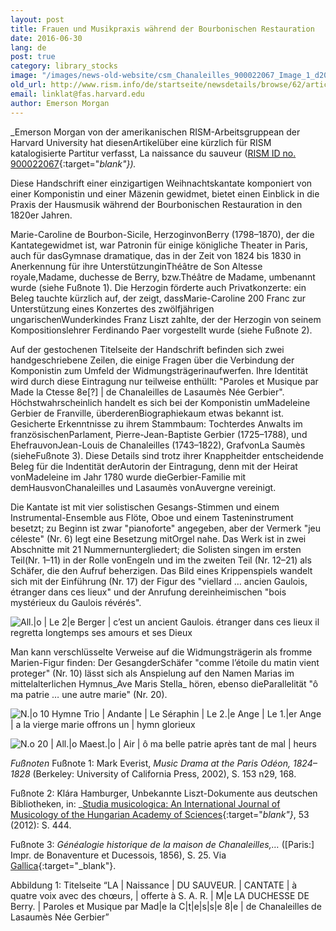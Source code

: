 ```yaml
---
layout: post
title: Frauen und Musikpraxis während der Bourbonischen Restauration
date: 2016-06-30
lang: de
post: true
category: library_stocks
image: "/images/news-old-website/csm_Chanaleilles_900022067_Image_1_d20c00d7ff.jpg"
old_url: http://www.rism.info/de/startseite/newsdetails/browse/62/article/64/women-and-music-making-during-the-bourbon-restoration.html
email: linklat@fas.harvard.edu
author: Emerson Morgan
---
```



_Emerson Morgan von der amerikanischen RISM-Arbeitsgruppean der Harvard University hat diesenArtikelüber eine kürzlich für RISM katalogisierte Partitur verfasst, La naissance du sauveur ([RISM ID no. 900022067](https://opac.rism.info/search?id=900022067){:target="_blank"})._

Diese Handschrift einer einzigartigen Weihnachtskantate komponiert von einer Komponistin und einer Mäzenin gewidmet, bietet einen Einblick in die Praxis der Hausmusik während der Bourbonischen Restauration in den 1820er Jahren.

Marie-Caroline de Bourbon-Sicile, HerzoginvonBerry (1798–1870), der die Kantategewidmet ist, war Patronin für einige königliche Theater in Paris, auch für dasGymnase dramatique, das in der Zeit von 1824 bis 1830 in Anerkennung für ihre UnterstützunginThéâtre de Son Altesse royale,Madame, duchesse de Berry, bzw.Théâtre de Madame, umbenannt wurde (siehe Fußnote 1). Die Herzogin förderte auch Privatkonzerte: ein Beleg tauchte kürzlich auf, der zeigt, dassMarie-Caroline 200 Franc zur Unterstützung eines Konzertes des zwölfjährigen ungarischenWunderkindes Franz Liszt zahlte, der der Herzogin von seinem Kompositionslehrer Ferdinando Paer vorgestellt wurde (siehe Fußnote 2).

Auf der gestochenen Titelseite der Handschrift befinden sich zwei handgeschriebene Zeilen, die einige Fragen über die Verbindung der Komponistin zum Umfeld der Widmungsträgerinaufwerfen. Ihre Identität wird durch diese Eintragung nur teilweise enthüllt: "Paroles et Musique par Made la Ctesse 8e[?] | de Chanaleilles de Lasaumès Née Gerbier". Höchstwahrscheinlich handelt es sich bei der Komponistin umMadeleine Gerbier de Franville, überderenBiographiekaum etwas bekannt ist. Gesicherte Erkenntnisse zu ihrem Stammbaum: Tochterdes Anwalts im französischenParlament, Pierre-Jean-Baptiste Gerbier (1725–1788), und EhefrauvonJean-Louis de Chanaleilles (1743–1822), GrafvonLa Saumès (sieheFußnote 3). Diese Details sind trotz ihrer Knappheitder entscheidende Beleg für die Indentität derAutorin der Eintragung, denn mit der Heirat vonMadeleine im Jahr 1780 wurde dieGerbier-Familie mit demHausvonChanaleilles und Lasaumès vonAuvergne vereinigt.

Die Kantate ist mit vier solistischen Gesangs-Stimmen und einem Instrumental-Ensemble aus Flöte, Oboe und einem Tasteninstrument besetzt; zu Beginn ist zwar "pianoforte" angegeben, aber der Vermerk "jeu céleste" (Nr. 6) legt eine Besetzung mitOrgel nahe. Das Werk ist in zwei Abschnitte mit 21 Nummernuntergliedert; die Solisten singen im ersten Teil(Nr. 1–11) in der Rolle vonEngeln und im the zweiten Teil (Nr. 12–21) als Schäfer, die den Aufruf beherzigen. Das Bild eines Krippenspiels wandelt sich mit der Einführung (Nr. 17) der Figur des "viellard … ancien Gaulois, étranger dans ces lieux" und der Anrufung dereinheimischen "bois mystérieux du Gaulois révérés".

![All.|o | Le 2|e Berger | c’est un ancient Gaulois. étranger dans ces lieux il regretta longtemps ses amours et ses Dieux](http://rism.info/resources-old-website/news/Chanaleilles_900022067_Image_2.jpg)



Man kann verschlüsselte Verweise auf die Widmungsträgerin als fromme Marien-Figur finden: Der GesangderSchäfer "comme l’étoile du matin vient proteger" (Nr. 10) lässt sich als Anspielung auf den Namen Marias im mittelalterlichen Hymnus_Ave Maris Stella_ hören, ebenso dieParallelität "ô ma patrie … une autre marie" (Nr. 20).

![N.|o 10 Hymne Trio | Andante | Le Séraphin | Le 2.|e Ange | Le 1.|er Ange | a la vierge marie offrons un | hymn glorieux](http://rism.info/resources-old-website/news/Chanaleilles_900022067_Image_3.jpg)



![N.o 20 | All.|o Maest.|o | Air | ô ma belle patrie après tant de mal | heurs](http://rism.info/resources-old-website/news/Chanaleilles_900022067_Image_4.jpg)



_Fußnoten_
Fußnote 1: Mark Everist, _Music Drama at the Paris Odéon, 1824–1828_ (Berkeley: University of California Press, 2002), S. 153 n29, 168.

Fußnote 2: Klára Hamburger, Unbekannte Liszt-Dokumente aus deutschen Bibliotheken, in: _[Studia musicologica: An International Journal of Musicology of the Hungarian Academy of Sciences](http://dx.doi.org/10.1556/SMus.53.2012.4.1){:target="_blank"}_, 53 (2012): S. 444.

Fußnote 3: _Généalogie historique de la maison de Chanaleilles,…_ ([Paris:] Impr. de Bonaventure et Ducessois, 1856), S. 25. Via [Gallica](http://gallica.bnf.fr/ark:/12148/bpt6k5543453r/f32.image){:target="_blank"}.



Abbildung 1: Titelseite “LA | Naissance | DU SAUVEUR. | CANTATE | à quatre voix avec des chœurs, | offerte à S. A. R. | M|e LA DUCHESSE DE Berry. | Paroles et Musique par Mad|e la C|t|e|s|s|e 8|e | de Chanaleilles de Lasaumès Née Gerbier”











<script type="text/javascript">var switchTo5x=true;</script><script type="text/javascript" src="http://w.sharethis.com/button/buttons.js"></script><script type="text/javascript">stLight.options({publisher: "9b601438-1ce1-49d8-bfd7-9cff5df54c17", doNotHash: false, doNotCopy: false, hashAddressBar: false});</script>


